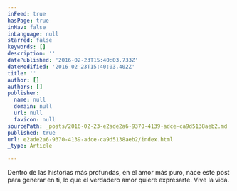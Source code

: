 ```yaml
---
inFeed: true
hasPage: true
inNav: false
inLanguage: null
starred: false
keywords: []
description: ''
datePublished: '2016-02-23T15:40:03.733Z'
dateModified: '2016-02-23T15:40:03.402Z'
title: ''
author: []
authors: []
publisher:
  name: null
  domain: null
  url: null
  favicon: null
sourcePath: _posts/2016-02-23-e2ade2a6-9370-4139-adce-ca9d5138aeb2.md
published: true
url: e2ade2a6-9370-4139-adce-ca9d5138aeb2/index.html
_type: Article

---
```

Dentro de las historias más profundas, en el amor más puro, nace este post para generar en ti, lo que el verdadero amor quiere expresarte. Vive la vida.